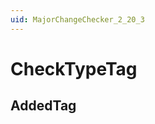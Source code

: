 ```yaml
---
uid: MajorChangeChecker_2_20_3
---
```


# CheckTypeTag

## AddedTag

<!-- Description, Properties, ... sections are auto-generated. -->
<!-- REPLACE ME AUTO-GENERATION -->

<!-- Uncomment to add extra details -->
<!--### Details-->

<!-- Uncomment to add example code -->
<!--### Example code-->
